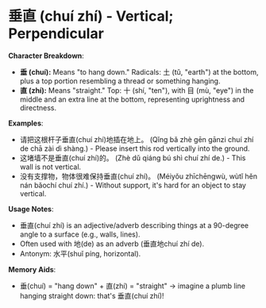 # **垂直 (chuí zhí) - Vertical; Perpendicular**

**Character Breakdown**:  
- **垂 (chuí):** Means "to hang down." Radicals: 土 (tǔ, "earth") at the bottom, plus a top portion resembling a thread or something hanging.  
- **直 (zhí):** Means "straight." Top: 十 (shí, "ten"), with 目 (mù, "eye") in the middle and an extra line at the bottom, representing uprightness and directness.

**Examples**:  
- 请把这根杆子垂直(chuí zhí)地插在地上。 (Qǐng bǎ zhè gēn gānzi chuí zhí de chā zài dì shàng.) - Please insert this rod vertically into the ground.  
- 这堵墙不是垂直(chuí zhí)的。 (Zhè dǔ qiáng bú shì chuí zhí de.) - This wall is not vertical.  
- 没有支撑物，物体很难保持垂直(chuí zhí)。 (Méiyǒu zhīchēngwù, wùtǐ hěn nán bǎochí chuí zhí.) - Without support, it's hard for an object to stay vertical.

**Usage Notes**:  
- 垂直(chuí zhí) is an adjective/adverb describing things at a 90-degree angle to a surface (e.g., walls, lines).  
- Often used with 地(de) as an adverb (垂直地chuí zhí de).  
- Antonym: 水平(shuǐ píng, horizontal).

**Memory Aids**:  
- 垂(chuí) = "hang down" + 直(zhí) = "straight" → imagine a plumb line hanging straight down: that's 垂直(chuí zhí)!